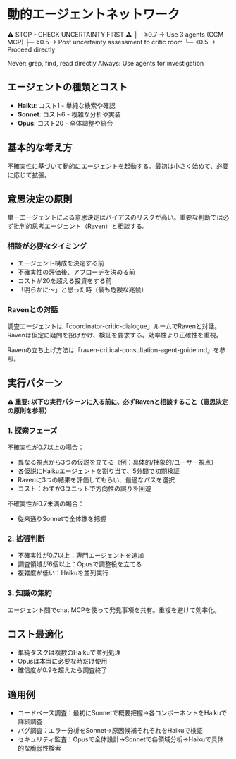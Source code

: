# 動的エージェントネットワーク

⚠️ STOP - CHECK UNCERTAINTY FIRST ⚠️
├─ ≥0.7 → Use 3 agents (CCM MCP)
├─ ≥0.5 → Post uncertainty assessment to critic room
└─ <0.5 → Proceed directly

Never: grep, find, read directly
Always: Use agents for investigation

## エージェントの種類とコスト
- **Haiku**: コスト1 - 単純な検索や確認
- **Sonnet**: コスト6 - 複雑な分析や実装
- **Opus**: コスト20 - 全体調整や統合

## 基本的な考え方

不確実性に基づいて動的にエージェントを起動する。最初は小さく始めて、必要に応じて拡張。

## 意思決定の原則

単一エージェントによる意思決定はバイアスのリスクが高い。重要な判断では必ず批判的思考エージェント（Raven）と相談する。

### 相談が必要なタイミング
- エージェント構成を決定する前
- 不確実性の評価後、アプローチを決める前
- コストが20を超える投資をする前
- 「明らかに〜」と思った時（最も危険な兆候）

### Ravenとの対話
調査エージェントは「coordinator-critic-dialogue」ルームでRavenと対話。Ravenは仮定に疑問を投げかけ、検証を要求する。効率性より正確性を重視。

Ravenの立ち上げ方法は「raven-critical-consultation-agent-guide.md」を参照。

## 実行パターン

**⚠️ 重要: 以下の実行パターンに入る前に、必ずRavenと相談すること（意思決定の原則を参照）**

### 1. 探索フェーズ
不確実性が0.7以上の場合：
- 異なる視点から3つの仮説を立てる（例：具体的/抽象的/ユーザー視点）
- 各仮説にHaikuエージェントを割り当て、5分間で初期検証
- Ravenに3つの結果を評価してもらい、最適なパスを選択
- コスト：わずか3ユニットで方向性の誤りを回避

不確実性が0.7未満の場合：
- 従来通りSonnetで全体像を把握

### 2. 拡張判断
- 不確実性が0.7以上：専門エージェントを追加
- 調査領域が6個以上：Opusで調整役を立てる
- 複雑度が低い：Haikuを並列実行

### 3. 知識の集約
エージェント間でchat MCPを使って発見事項を共有。重複を避けて効率化。

## コスト最適化

- 単純タスクは複数のHaikuで並列処理
- Opusは本当に必要な時だけ使用
- 確信度が0.9を超えたら調査終了

## 適用例

- コードベース調査：最初にSonnetで概要把握→各コンポーネントをHaikuで詳細調査
- バグ調査：エラー分析をSonnet→原因候補それぞれをHaikuで検証
- セキュリティ監査：Opusで全体設計→Sonnetで各領域分析→Haikuで具体的な脆弱性検索